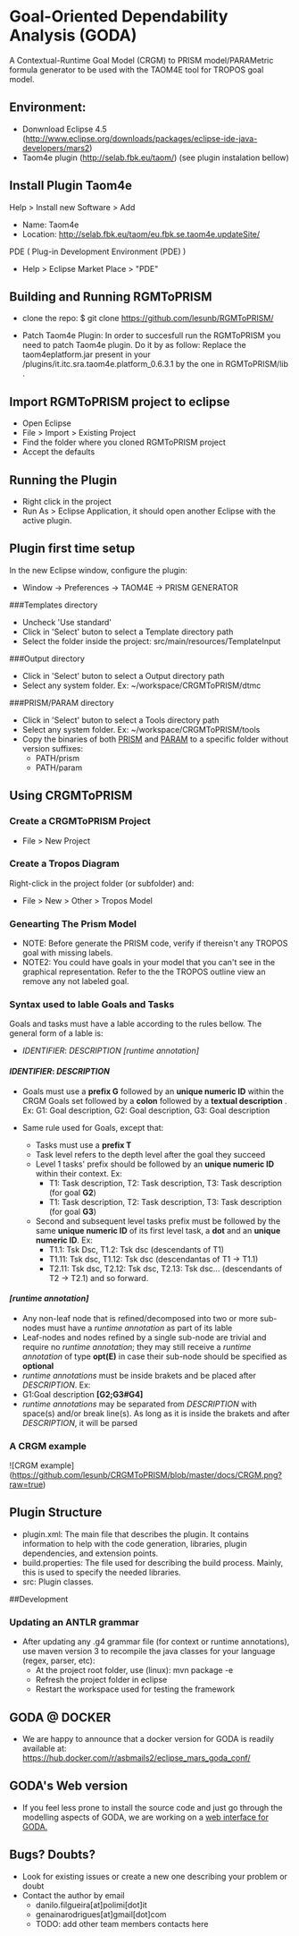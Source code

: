 # Goal-Oriented Dependability Analysis (GODA)
A Contextual-Runtime Goal Model (CRGM) to PRISM model/PARAMetric formula generator to be used with the TAOM4E tool for TROPOS goal model.

## Environment:

* Donwnload Eclipse 4.5 (http://www.eclipse.org/downloads/packages/eclipse-ide-java-developers/mars2)
* Taom4e plugin (http://selab.fbk.eu/taom/) (see plugin instalation bellow)

## Install Plugin Taom4e

Help > Install new Software > Add 

 * Name: Taom4e
 * Location: http://selab.fbk.eu/taom/eu.fbk.se.taom4e.updateSite/

PDE ( Plug-in Development Environment (PDE) )

 * Help > Eclipse Market Place > "PDE"

## Building and Running RGMToPRISM

 * clone the repo: 
  $ git clone https://github.com/lesunb/RGMToPRISM/ 

 * Patch Taom4e Plugin:
  In order to succesfull run the RGMToPRISM you need to patch Taom4e plugin. Do it by as follow:
   Replace the taom4eplatform.jar present in your <eclipse folder>/plugins/it.itc.sra.taom4e.platform_0.6.3.1 by the one in RGMToPRISM/lib .


## Import RGMToPRISM project to eclipse

 * Open Eclipse
 * File > Import > Existing Project
 * Find the folder where you cloned RGMToPRISM project
 * Accept the defaults
 
## Running the Plugin

 * Right click in the project
 * Run As > Eclipse Application, it should open another Eclipse with the active plugin.

## Plugin first time setup

 In the new Eclipse window, configure the plugin:
  * Window -> Preferences -> TAOM4E -> PRISM GENERATOR

###Templates directory

 * Uncheck 'Use standard'
 * Click in 'Select' buton to select a Template directory path
 * Select the folder inside the project: src/main/resources/TemplateInput

###Output directory

 * Click in 'Select' buton to select a Output directory path
 * Select any system folder. Ex: ~/workspace/CRGMToPRISM/dtmc

###PRISM/PARAM directory

 * Click in 'Select' buton to select a Tools directory path
 * Select any system folder. Ex: ~/workspace/CRGMToPRISM/tools
 * Copy the binaries of both [PRISM](http://www.prismmodelchecker.org/download.php) and [PARAM](http://depend.cs.uni-sb.de/tools/param/) to a specific folder without version suffixes:
	* PATH/prism
	* PATH/param

## Using CRGMToPRISM

### Create a CRGMToPRISM Project

 * File > New Project


### Create a Tropos Diagram

Right-click in the project folder (or subfolder) and:
 * File > New > Other > Tropos Model


### Genearting The Prism Model

* NOTE: Before generate the PRISM code,  verify if thereisn't any TROPOS goal with missing labels.
* NOTE2: You could have goals in your model that you can't see in the graphical representation. Refer to the the TROPOS outline view an remove any not labeled goal.

### Syntax used to lable Goals and Tasks 

Goals and tasks must have a lable according to the rules bellow. The general form of a lable is:

* *IDENTIFIER*: *DESCRIPTION* *[runtime annotation]*

#### *IDENTIFIER*: *DESCRIPTION*

* Goals must use a **prefix G** followed by an **unique numeric ID** within the CRGM Goals set followed by a **colon** followed by a **textual description** . Ex: G1: Goal description, G2: Goal description, G3: Goal description

* Same rule used for Goals, except that:
	* Tasks must use a **prefix T** 
	* Task level refers to the depth level after the goal they succeed
	* Level 1 tasks' prefix should be followed by an **unique numeric ID** within their context. Ex:
		* T1: Task description, T2: Task description, T3: Task description (for goal **G2**)
		* T1: Task description, T2: Task description, T3: Task description (for goal **G3**)
	* Second and subsequent level tasks prefix must be followed by the same **unique numeric ID** of its first level task, a **dot** and an **unique numeric ID**. Ex:
		* T1.1: Tsk Dsc, T1.2: Tsk dsc (descendants of T1)
		* T1.11: Tsk dsc, T1.12: Tsk dsc (descendantas of T1 -> T1.1) 
		* T2.11: Tsk dsc, T2.12: Tsk dsc, T2.13: Tsk dsc... (descendants of T2 -> T2.1) and so forward.

#### *[runtime annotation]*

* Any non-leaf node that is refined/decomposed into two or more sub-nodes must have a *runtime annotation* as part of its lable
* Leaf-nodes and nodes refined by a single sub-node are trivial and require no *runtime annotation*; they may still receive a *runtime annotation* of type **opt(E)** in case their sub-node should be specified as **optional**
* *runtime annotations* must be inside brakets and be placed after *DESCRIPTION*. Ex:
* G1:Goal description **[G2;G3#G4]**
* *runtime annotations* may be separated from *DESCRIPTION* with space(s) and/or break line(s). As long as it is inside the brakets and after *DESCRIPTION*, it will be parsed

### A CRGM example

![CRGM example]
(https://github.com/lesunb/CRGMToPRISM/blob/master/docs/CRGM.png?raw=true)


## Plugin Structure

* plugin.xml: The main file that describes the plugin. It contains information to help with the code generation, libraries, plugin dependencies, and extension points.
* build.properties: The file used for describing the build process. Mainly, this is used to specify the needed libraries.
* src: Plugin classes.

##Development

### Updating an ANTLR grammar

* After updating any .g4 grammar file (for context or runtime annotations), use maven version 3 to recompile the java classes for your language (regex, parser, etc):
	* At the project root folder, use (linux): mvn package -e
	* Refresh the project folder in eclipse
	* Restart the workspace used for testing the framework

## GODA @ DOCKER

* We are happy to announce that a docker version for GODA is readily available at: https://hub.docker.com/r/asbmails2/eclipse_mars_goda_conf/

## GODA's Web version

* If you feel less prone to install the source code and just go through the modelling aspects of GODA, we are working on a [web interface for GODA.](https://pistargoda.herokuapp.com) 

## Bugs? Doubts?

* Look for existing issues or create a new one describing your problem or doubt
* Contact the author by email
	* danilo.filgueira[at]polimi[dot]it
	* genainarodrigues[at]gmail[dot]com
	* TODO: add other team members contacts here
